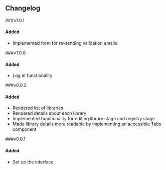 ## Changelog

###v1.0.1
#### Added
- Implemented form for re-sending validation emails 

###v1.0.0
#### Added
- Log in functionality

###v0.0.2
#### Added
- Rendered list of libraries
- Rendered details about each library
- Implemented functionality for editing library stage and registry stage
- Made library details more readable by implementing an accessible Tabs component

###v0.0.1
#### Added
- Set up the interface
